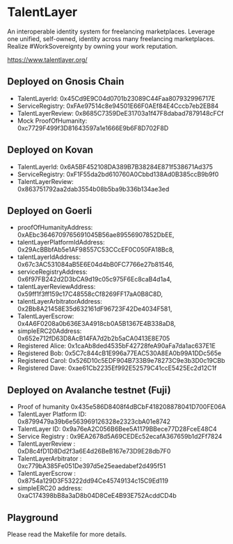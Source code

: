 # TalentLayer

An interoperable identity system for freelancing marketplaces. Leverage one unified, self-owned, identity across many freelancing marketplaces. Realize #WorkSovereignty by owning your work reputation.

https://www.talentlayer.org/

## Deployed on Gnosis Chain

- TalentLayerId: 0x45Cd9E9C04d0701b23089C44Faa807932996717E
- ServiceRegistry: 0xFAe97514c8e94501E66F0AEf84E4Cccb7eb2EB84
- TalentLayerReview: 0x8685C7359DeE31703a1f47F8dabad7879148cFCf
- Mock ProofOfHumanity: 0xc7729F499f3D81643597a1e1666E9b6F8D702F8D

## Deployed on Kovan

- TalentLayerId: 0x6A5BF452108DA389B7B38284E871f538671Ad375
- ServiceRegistry: 0xF1F55da2bd610760A0Cbbd138Ad0B385ccB9b9f0
- TalentLayerReview: 0x863751792aa2dab3554b08b5ba9b336b134ae3ed

## Deployed on Goerli

- proofOfHumanityAddress: 0xAEbc3646709765691045B56ae89556907852DbEE,
- talentLayerPlatformIdAddress: 0x29AcBBbfAb5e1AF98557C53CCcEF0C050FA18Bc8,
- talentLayerIdAddress: 0x67c3AC531084aB5E6E04d4bB0FC7766e27b81546,
- serviceRegistryAddress: 0x6f97FB242d2D3bCA9d19c05c975F6Ec8caB4d1a4,
- talentLayerReviewAddress: 0x59ff1f3ff159c17C48558cCf8269FF17aA0B8C8D,
- talentLayerArbitratorAddress: 0x2Bb8A21458E35d632161dF96723F42De4034F581,
- TalentLayerEscrow: 0x4A6F0208a0b636E3A4918cb0A5B1367E4B338aD8,
- simpleERC20Address: 0x652e712fD63D8AcB14FA7d2b2b5aCA0413E8E705
- Registered Alice: 0x1caAb8ded4535bF42728feA90aFa7da1ac637E1E
- Registered Bob: 0x5C7c844cB1E996a77EAC530A8EA0b99A1DDc565e
- Registered Carol: 0x526D10c5EDF904B733B9e78273C9e3b3D0c19CBb
- Registered Dave: 0xae61Cb2235Ef992E52579C41ccE5425Ec2d12C1f

## Deployed on Avalanche testnet (Fuji)

- Proof of humanity 0x435e586D8408f4dBCbF418208878041D700FE06A
- TalentLayer Platform ID: 0x8799479a39b6e563969126328e2323cbA01e8742
- TalentLayer ID: 0x9a76eA2C056B6Bee5A1179BBece77D28FceE48C4
- Service Registry : 0x9EA2678d5A69CEDEc52ecafA367659b1d2Ff7824
- TalentLayerReview : 0xD8c4fD1D8Dd2f3a6E4d26BeB167e73D9E28db7F0
- TalentLayerArbitrator : 0xc779bA385Fe051De397d5e25eaedabef2d495f51
- TalentLayerEscrow : 0x8754a129D3F53222dd94Ce45749134c15C9Ed119
- simpleERC20 address: 0xaC174398bB8a3aD8b04D8CeE4B93E752AcddCD4b

## Playground

Please read the Makefile for more details.
